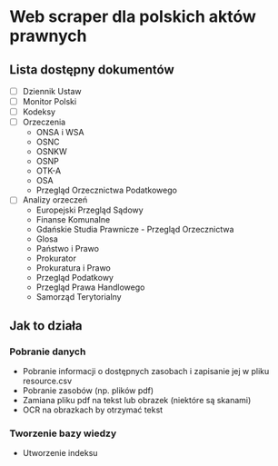 # Web scraper dla polskich aktów prawnych

## Lista dostępny dokumentów

 * [ ] Dziennik Ustaw
 * [ ] Monitor Polski
 * [ ] Kodeksy
 * [ ] Orzeczenia
   * ONSA i WSA
   * OSNC
   * OSNKW
   * OSNP
   * OTK-A
   * OSA
   * Przegląd Orzecznictwa Podatkowego  
 * [ ] Analizy orzeczeń
   * Europejski Przegląd Sądowy
   * Finanse Komunalne
   * Gdańskie Studia Prawnicze - Przegląd Orzecznictwa
   * Glosa
   * Państwo i Prawo
   * Prokurator
   * Prokuratura i Prawo
   * Przegląd Podatkowy
   * Przegląd Prawa Handlowego
   * Samorząd Terytorialny 
   
   
## Jak to działa

### Pobranie danych
 * Pobranie informacji o dostępnych zasobach i zapisanie jej w pliku resource.csv
 * Pobranie zasobów (np. plików pdf)
 * Zamiana pliku pdf na tekst lub obrazek (niektóre są skanami)
 * OCR na obrazkach by otrzymać tekst

### Tworzenie bazy wiedzy
 * Utworzenie indeksu